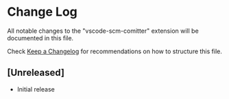 # Change Log

All notable changes to the "vscode-scm-comitter" extension will be documented in this file.

Check [Keep a Changelog](http://keepachangelog.com/) for recommendations on how to structure this file.

## [Unreleased]

- Initial release